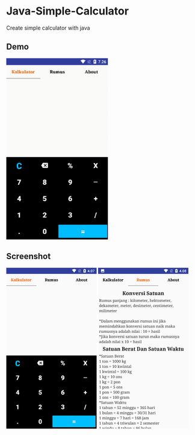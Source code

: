 # Java-Simple-Calculator
Create simple calculator with java

## Demo
![Alt Text](https://github.com/HolisMS/Java-Simple-Calculator/blob/master/Demo/demo_cal.gif)

## Screenshot
![Alt Text](https://github.com/HolisMS/Java-Simple-Calculator/blob/master/Screenshot/screenshot_home.png)
![Alt Text](https://github.com/HolisMS/Java-Simple-Calculator/blob/master/Screenshot/screenshot_rumus.png)

